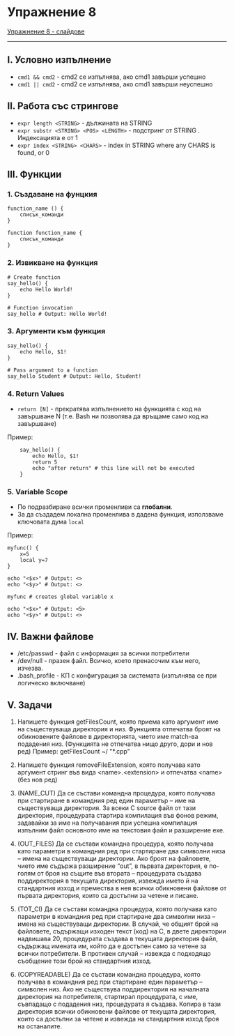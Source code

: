 # Упражнение 8

[Упражнение 8 - слайдове](https://gitpitch.com/adUst0/os2018/master?p=ex08/slides/ "ex08")

---

## I. Условно изпълнение

 - `cmd1 && cmd2` - cmd2 се изпълнява, ако cmd1 завърши успешно
 - `cmd1 || cmd2` - cmd2 се изпълнява, ако cmd1 завърши неуспешно

## II. Работа със стрингове

 - `expr length <STRING>` - дължината на STRING 
 - `expr substr <STRING> <POS> <LENGTH>` - подстринг от STRING . Индексацията е от 1
 - `expr index <STRING> <CHARS>` - index in STRING where any CHARS is found, or 0

## III. Функции

### 1. Създаване на фунцкия

    function_name () {  
        списък_команди  
    }

    function function_name {  
        списък_команди  
    }

### 2. Извикване на функция

    # Create function
    say_hello() {
        echo Hello World!
    }

    # Function invocation
    say_hello # Output: Hello World!

### 3. Аргументи към функция

    say_hello() {
        echo Hello, $1!
    }

    # Pass argument to a function
    say_hello Student # Output: Hello, Student!

### 4. Return Values

- `return [N]` - прекратява изпълнението на функцията с код на завършване N (т.е. Bash ни позволява да връщаме само код на завършване)

Пример:

        say_hello() {
            echo Hello, $1!
            return 5
            echo "after return" # this line will not be executed
        }

### 5. Variable Scope

- По подразбиране всички променливи са **глобални**. 
- За да създадем локална променлива в дадена функция, използваме ключовата дума `local`

Пример:

    myfunc() {
        x=5
        local y=7
    }

    echo "<$x>" # Output: <>
    echo "<$y>" # Output: <>

    myfunc # creates global variable x

    echo "<$x>" # Output: <5>
    echo "<$y>" # Output: <>

## IV. Важни файлове

 - /etc/passwd - файл с информация за всички потребители
 - /dev/null - празен файл. Всичко, което пренасочим към него, изчезва. 
 - .bash_profile - КП с конфигурация за системата (изпълнява се при логическо включване)

## V. Задачи

1. Напишете функция getFilesCount, която приема като аргумент име на съществуваща директория и низ. Функцията отпечатва броят на обикновените файлове в директорията, чието име match-ва подадения низ. (Функцията не отпечатва нищо друго, дори и нов ред)
Пример: getFilesCount ~/ "*.cpp"

1. Напишете функция removeFileExtension, която получава като аргумент стринг във вида \<name\>.\<extension\> и отпечатва \<name\> (без нов ред)

1. (NAME_CUT) Да се състави командна процедура, която получава при стартиране в командния ред един параметър – име на съществуваща директория. За всеки C source файл от тази директория, процедурата стартира компилация във фонов режим, задавайки за име на получавания при успешна компилация изпълним файл основното име на текстовия файл и разширение exe.

1. (OUT_FILES) Да се състави командна процедура, която получава като параметри в командния ред при стартиране два символни низа – имена на съществуващи директории. Ако броят на файловете, чието име съдържа разширение “out”, в пьрвата директория, е по-голям от броя на същите във втората – процедурата създава поддиректория в текущата директория, извежда името й на стандартния изход и премества в нея всички обикновени файлове от първата директория, които са достъпни за четене и писане.

1. (TOT_CI) Да се състави командна процедура, която получава като параметри в командния ред при стартиране два символни низа – имена на съществуващи директории. В случай, че общият брой на файловете, съдържащи изходен текст (код) на С, в двете директории надвишава 20, процедурата създава в текущата директория файл, съдържащ имената им, който да е достъпен само за четене за всички потребители. В противен случай – извежда с подходящо съобщение този брой на стандартния изход.

1. (COPYREADABLE) Да се състави командна процедура, която получава в командния ред при стартиране един параметър – символен низ. Ако не съществува поддиректория на началната директория на потребителя, стартирал процедурата, с име, съвпадащо с подадения низ, процедурата я създава. Копира в тази директория всички обикновени файлове от текущата директория, които са достьпни за четене и извежда на стандартния изход броя на останалите.